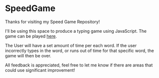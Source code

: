 # SpeedGame

Thanks for visiting my Speed Game Repository!

I'll be using this space to produce a typing game using JavaScript. The game can be played [here](https://tonywzhang.github.io/SpeedGame/).

The User will have a set amount of time per each word. If the user incorrectly types in the word, or runs out of time for that specific word, the game will then be over.

All feedback is appreciated, feel free to let me know if there are areas that could use significant improvement!
